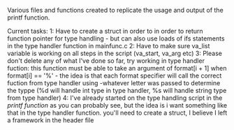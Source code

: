 Various files and functions created to replicate the usage and output of the printf function.

Current tasks:
1: Have to create a struct in order to in order to return function pointer for type handling - but can also use loads of ifs statements in the type handler function in mainfunc.c
2: Have to make sure va_list variable is working on all steps in the script (va_start, va_arg etc)
3: Please don't delete any of what I've done so far, try working in type handler fuction: this function must be able to take an argument of format[i + 1] when format[i] == '%' - the idea is that each format specifier will call the correct fuction from type handler using -whatever letter was passed to determine the typpe (%d will handle int type in type handler, %s will handle string type from type handler)
4: I've already started on the type handling script in the _printf function_ as you can probably see, but the idea is i want something like that in the type handler function. you'll need to create a struct, I believe I left a framework in the header file
